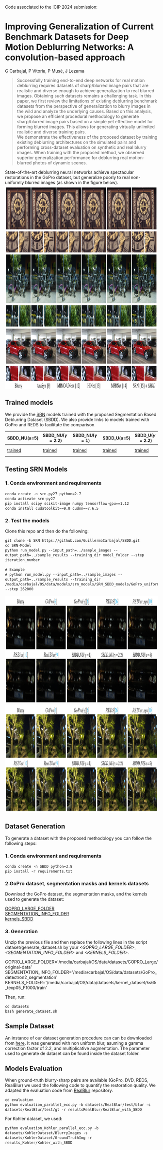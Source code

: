 Code associated to the ICIP 2024 submission:

# Improving Generalization of Current Benchmark Datasets for Deep Motion Deblurring Networks: A convolution-based approach
G Carbajal, P Vitoria, P Musé, J Lezama


> Successfully training end-to-end deep networks for real motion deblurring requires datasets of sharp/blurred image pairs that are realistic and diverse enough to achieve generalization to real blurred images. Obtaining such datasets remains a challenging task. In this paper, we first review the limitations of existing deblurring benchmark datasets from the perspective of generalization to blurry images in the wild and analyze the underlying causes. Based on this analysis, we propose an efficient procedural methodology to generate sharp/blurred image pairs based on a simple yet effective model for forming blurred images. This allows for generating virtually unlimited realistic and diverse training pairs.  
We demonstrate the effectiveness of the proposed dataset by training existing deblurring architectures on the simulated pairs and performing cross-dataset evaluation on synthetic and real blurry images. When training with the proposed method, we observed superior generalization performance for deblurring real motion-blurred photos of dynamic scenes.

State-of-the-art deblurring neural networks achieve spectacular restorations in the GoPro dataset, but generalize poorly to real non-uniformly blurred images (as shown in the figure below).            
<img src="figs/motivation.png"  height=673 width=1078 alt="SRN Results when trained with SBDD  ">   

## Trained models

We provide the [SRN](https://github.com/jiangsutx/SRN-Deblur) models trained with the proposed Segmentation Based Deblurring Dataset (SBDD). We also provide links to models trained with GoPro and REDS to facilitate the comparison.   

|SBDD_NU(a=5)| SBDD_NU($\gamma=2.2$)|SBDD_NU($\gamma=1$)|SBDD_U(a=5)|SBDD_U($\gamma=2.2$)|SBDD_U($\gamma=1$)| GoPro |  REDS  |          
|------------|----------------------|-------------------|-----------|--------------------|------------------|-------|--------|         
| [trained](https://iie.fing.edu.uy/~carbajal/SBDD_data/SBDD_models/GoPro_non_uniform_mob5_ks65_texp05_F1000_ill_aug_2up_n10_ef5.zip)  | [trained](https://iie.fing.edu.uy/~carbajal/SBDD_data/SBDD_models/GoPro_non_uniform_mob5_ks65_texp05_F1000_ill_aug_2up_gf22_n10.zip)  | [trained](https://iie.fing.edu.uy/~carbajal/SBDD_data/SBDD_models/GoPro_non_uniform_mob5_ks65_texp05_F1000_ill_aug_2up_n10_gf1.zip)    | [trained](https://iie.fing.edu.uy/~carbajal/SBDD_data/SBDD_models/GoPro_uniform_ks65_texp05_F1000_ill_aug_2up_n10_ef5.zip)   |  [trained](https://iie.fing.edu.uy/~carbajal/SBDD_data/SBDD_models/GoPro_uniform_ks65_texp05_F1000_ill_aug_2up_gf22_n10.zip)   | [trained](https://iie.fing.edu.uy/~carbajal/SBDD_data/SBDD_models/GoPro_uniform_ks65_texp05_F1000_ill_aug_2up_n10_gf1.zip)    | [trained](https://iie.fing.edu.uy/~carbajal/SBDD_data/SBDD_models/srn-models/SRN_SBDD_models.zip)| [public model](https://iie.fing.edu.uy/~carbajal/SBDD_data/SBDD_models/srn-models/GoPro_color.zip) | [trained](https://iie.fing.edu.uy/~carbajal/SBDD_data/SBDD_models/srn-models/REDS_color.zip)  |    
    

## Testing SRN Models

### 1. Conda environment and requirements
```
conda create -n srn-py27 python=2.7
conda activate srn-py27
pip install scipy scikit-image numpy tensorflow-gpu==1.12
conda install cudatoolkit==9.0 cudnn==7.6.5
```

### 2. Test the models

Clone this repo and then do the following: 

```
git clone -b SRN https://github.com/GuillermoCarbajal/SBDD.git
cd SRN-Model
python run_model.py --input_path=../sample_images --output_path=../sample_results --training_dir model_folder --step iteration_number

# Example
# python run_model.py --input_path=../sample_images --output_path=../sample_results --training_dir  /media/carbajal/OS/data/models/srn_models/SRN_SBDD_models/GoPro_uniform_ks65_texp05_F1000_ill_aug_2up_n10_ef5 --step 262800
```

<img src="figs/car2.png"  height=359 width=1123 alt="SRN Results when trained with SBDD  ">  
<img src="figs/night4.png"  height=355 width=1125 alt="SRN Results when trained with SBDD  ">  

## Dataset Generation

To generate a dataset with the proposed methodology you can follow the following steps:

### 1. Conda environment and requirements

```
conda create -n SBDD python=3.8     
pip install -r requirements.txt    
```

### 2.GoPro dataset, segmentation masks and kernels datasets

Download the GoPro dataset, the segmentation masks, and the kernels used to generate the dataset:

[GOPRO_LARGE_FOLDER](https://seungjunnah.github.io/Datasets/gopro.html)                
[SEGMENTATION_INFO_FOLDER](https://iie.fing.edu.uy/~carbajal/SBDD_data/GoPro_detectron2_segmentation.zip)      
[kernels_SBDD](https://iie.fing.edu.uy/~carbajal/SBDD_data/ks65_texp05_F1000_kernels.zip)

### 3. Generation

Unzip the previous file and then replace the following lines in the script dataset/generate_dataset.sh by your *<GOPRO_LARGE_FOLDER>*, *<SEGMENTATION_INFO_FOLDER>* and *<KERNELS_FOLDER>*. 

GOPRO_LARGE_FOLDER='/media/carbajal/OS/data/datasets/GOPRO_Large/original-data'
SEGMENTATION_INFO_FOLDER='/media/carbajal/OS/data/datasets/GoPro_detectron2_segmentation'     
KERNELS_FOLDER='/media/carbajal/OS/data/datasets/kernel_dataset/ks65_texp05_F1000/train'        

Then, run:

```
cd datasets
bash generate_dataset.sh
```

## Sample Dataset 

An instance of our dataset generation procedure can can be downloaded from [here](https://iie.fing.edu.uy/~carbajal/SBDD_data/SBDD_NU_ill_aug_2up_gf22_n10.zip). It was generated with non uniform blur, asuming a gamma correction factor of 2.2, and multiplicative augmentation. The parameter used to generate de dataset can be found inside the dataset folder. 

## Models Evaluation


When ground-truth blurry-sharp pairs are available (GoPro, DVD, REDS, RealBlur) we used the following code to quantify the restoration quality. We adapted the evaluation code from [RealBlur](https://github.com/rimchang/RealBlur)  repository.

```
cd evaluation
python evaluation_parallel_ecc.py -b datasets/RealBlur/test/blur -s datasets/RealBlur/test/gt -r resultsRealBlur/RealBlur_with_SBDD
```

For Kohler dataset, we used: 

```
python evaluation_Kohler_parallel_ecc.py -b datasets/KohlerDataset/BlurryImages -s datasets/KohlerDataset/GroundTruthImg -r results_Kohler/Kohler_with_SBDD
```



